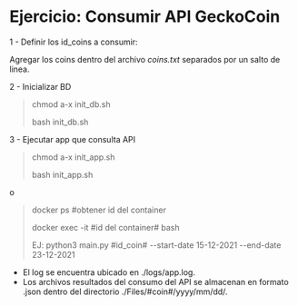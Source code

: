 # Ejercicio: Consumir API GeckoCoin
1 - Definir los id_coins a consumir:

Agregar los coins dentro del archivo *coins.txt* separados por un salto de linea.

2 - Inicializar BD

> chmod a-x init_db.sh
> 
> bash init_db.sh

3 - Ejecutar app que consulta API

> chmod a-x init_app.sh
> 
> bash init_app.sh

o 

> docker ps #obtener id del container
> 
> docker exec -it #id del container# bash
> 
> EJ: python3 main.py #id_coin# --start-date 15-12-2021 --end-date 23-12-2021

* El log se encuentra ubicado en ./logs/app.log.
* Los archivos resultados del consumo del API se almacenan en formato .json dentro del directorio ./Files/#coin#/yyyy/mm/dd/.
